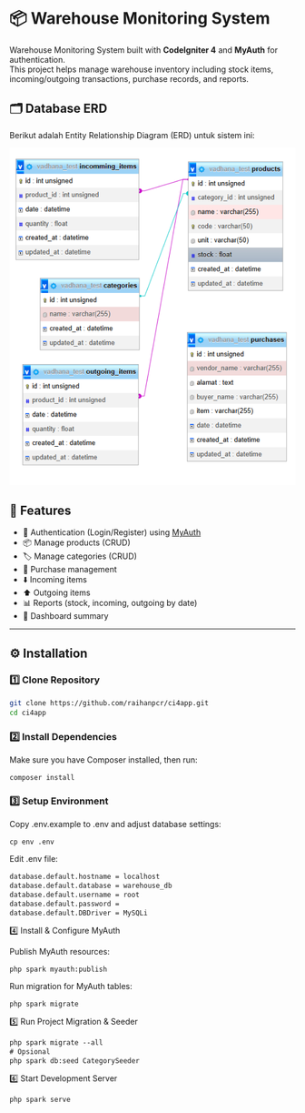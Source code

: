 # 📦 Warehouse Monitoring System

Warehouse Monitoring System built with **CodeIgniter 4** and **MyAuth** for authentication.  
This project helps manage warehouse inventory including stock items, incoming/outgoing transactions, purchase records, and reports.

## 🗂️ Database ERD

Berikut adalah Entity Relationship Diagram (ERD) untuk sistem ini:

![ERD](https://github.com/raihanpcr/ci4app/blob/main/public/erd_vadhana.PNG)

## 🚀 Features

- 🔑 Authentication (Login/Register) using [MyAuth](https://github.com/lonnieezell/myth-auth.)
- 📦 Manage products (CRUD)
- 🏷️ Manage categories (CRUD)
- 🛒 Purchase management
- ⬇️ Incoming items
- ⬆️ Outgoing items
- 📊 Reports (stock, incoming, outgoing by date)
- 📌 Dashboard summary

---

## ⚙️ Installation

### 1️⃣ Clone Repository

```bash
git clone https://github.com/raihanpcr/ci4app.git
cd ci4app
```

### 2️⃣ Install Dependencies

Make sure you have Composer installed, then run:

```
composer install
```

### 3️⃣ Setup Environment

Copy .env.example to .env and adjust database settings:

```
cp env .env
```

Edit .env file:

```
database.default.hostname = localhost
database.default.database = warehouse_db
database.default.username = root
database.default.password =
database.default.DBDriver = MySQLi
```

4️⃣ Install & Configure MyAuth

Publish MyAuth resources:

```
php spark myauth:publish
```

Run migration for MyAuth tables:

```
php spark migrate
```

5️⃣ Run Project Migration & Seeder

```
php spark migrate --all
# Opsional
php spark db:seed CategorySeeder
```

6️⃣ Start Development Server

```
php spark serve
```
